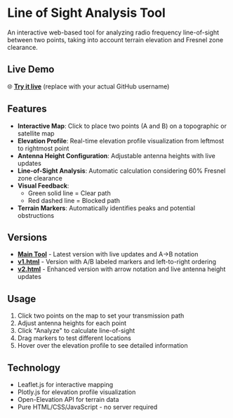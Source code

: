 # Line of Sight Analysis Tool

An interactive web-based tool for analyzing radio frequency line-of-sight between two points, taking into account terrain elevation and Fresnel zone clearance.

## Live Demo

🌐 **[Try it live](https://waterbearfieldschool.github.io/line-of-sight)** (replace with your actual GitHub username)

## Features

- **Interactive Map**: Click to place two points (A and B) on a topographic or satellite map
- **Elevation Profile**: Real-time elevation profile visualization from leftmost to rightmost point
- **Antenna Height Configuration**: Adjustable antenna heights with live updates
- **Line-of-Sight Analysis**: Automatic calculation considering 60% Fresnel zone clearance
- **Visual Feedback**: 
  - Green solid line = Clear path
  - Red dashed line = Blocked path
- **Terrain Markers**: Automatically identifies peaks and potential obstructions

## Versions

- **[Main Tool](index.html)** - Latest version with live updates and A→B notation
- **[v1.html](v1.html)** - Version with A/B labeled markers and left-to-right ordering
- **[v2.html](v2.html)** - Enhanced version with arrow notation and live antenna height updates

## Usage

1. Click two points on the map to set your transmission path
2. Adjust antenna heights for each point
3. Click "Analyze" to calculate line-of-sight
4. Drag markers to test different locations
5. Hover over the elevation profile to see detailed information

## Technology

- Leaflet.js for interactive mapping
- Plotly.js for elevation profile visualization
- Open-Elevation API for terrain data
- Pure HTML/CSS/JavaScript - no server required
